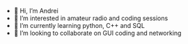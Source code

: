 - 👋 Hi, I’m Andrei
- 👀 I’m interested in amateur radio and coding sessions
- 🌱 I’m currently learning python, C++ and SQL
- 💞️ I’m looking to collaborate on GUI coding and networking
